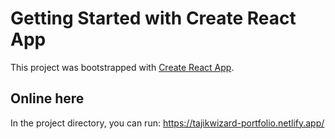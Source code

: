 # Getting Started with Create React App

This project was bootstrapped with [Create React App](https://github.com/facebook/create-react-app).

## Online here

In the project directory, you can run: 
https://tajikwizard-portfolio.netlify.app/
